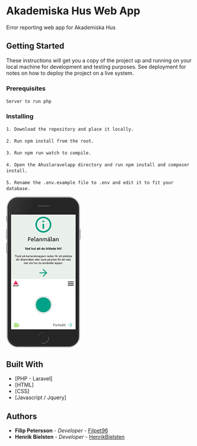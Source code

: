# Akademiska Hus Web App

Error reporting web app for Akademiska Hus

## Getting Started

These instructions will get you a copy of the project up and running on your local machine for development and testing purposes. See deployment for notes on how to deploy the project on a live system.

### Prerequisites

```
Server to run php
```

### Installing

```
1. Download the repository and place it locally.

2. Run npm install from the root.

3. Run npm run watch to compile.

4. Open the Ahuslaravelapp directory and run npm install and composer install.

5. Rename the .env.example file to .env and edit it to fit your database.
```

![Alt text](./demo.png?raw=true)


## Built With

* [PHP - Laravel]
* [HTML]
* [CSS]
* [Javascript / Jquery]



## Authors

* **Filip Petersson** - *Developer* - [Filpet96](https://github.com/Filpet96)
* **Henrik Bielsten** - *Developer* - [HenrikBielsten](https://github.com/HenrikBielsten)





